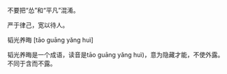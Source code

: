 不要把“怂”和“平凡”混淆。

严于律己，宽以待人。

韬光养晦 [tāo guāng yǎng huì]

韬光养晦是一个成语，读音是tāo guāng yǎng huì)，意为隐藏才能，不使外露。不同于含而不露。